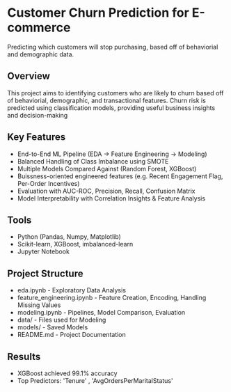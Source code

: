 # Customer Churn Prediction for E-commerce
Predicting which customers will stop purchasing, based off of behaviorial and demographic data.

## Overview
This project aims to identifying customers who are likely to churn based off of behaviorial, demographic, and transactional features. Churn risk is predicted using classification models, providing useful business insights and decision-making

## Key Features
- End-to-End ML Pipeline (EDA -> Feature Engineering -> Modeling)
- Balanced Handling of Class Imbalance using SMOTE
- Multiple Models Compared Against (Random Forest, XGBoost)
- Buissness-oriented engineered features (e.g. Recent Engagement Flag, Per-Order Incentives)
- Evaluation with AUC-ROC, Precision, Recall, Confusion Matrix
- Model Interpretability with Correlation Insights & Feature Analysis

## Tools
- Python (Pandas, Numpy, Matplotlib)
- Scikit-learn, XGBoost, imbalanced-learn
- Jupyter Notebook

## Project Structure
- eda.ipynb - Exploratory Data Analysis
- feature_engineering.ipynb - Feature Creation, Encoding, Handling Missing Values
- modeling.ipynb - Pipelines, Model Comparison, Evaluation
- data/ - Files used for Modeling
- models/ - Saved Models 
- README.md - Project Documentation

## Results
- XGBoost achieved 99.1% accuracy
- Top Predictors: 'Tenure' , 'AvgOrdersPerMaritalStatus' 



